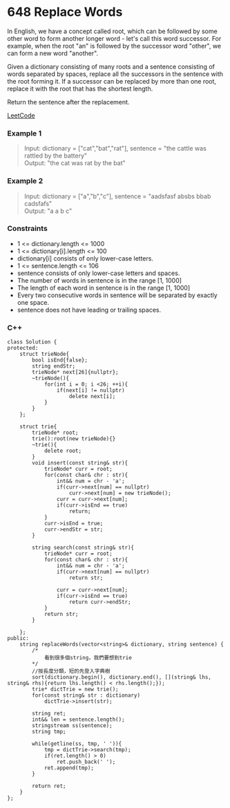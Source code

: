 # 648 Replace Words

In English, we have a concept called root, which can be followed by some other word to form another longer word - let's call this word successor. For example, when the root "an" is followed by the successor word "other", we can form a new word "another".

Given a dictionary consisting of many roots and a sentence consisting of words separated by spaces, replace all the successors in the sentence with the root forming it. If a successor can be replaced by more than one root, replace it with the root that has the shortest length.

Return the sentence after the replacement.
 
 
[LeetCode](https://leetcode.cn/problems/maximum-length-of-pair-chain/)

### Example 1

>Input: dictionary = ["cat","bat","rat"], sentence = "the cattle was rattled by the battery"  
Output: "the cat was rat by the bat"  

### Example 2

>Input: dictionary = ["a","b","c"], sentence = "aadsfasf absbs bbab cadsfafs"  
Output: "a a b c"  

### Constraints

* 1 <= dictionary.length <= 1000
* 1 <= dictionary[i].length <= 100
* dictionary[i] consists of only lower-case letters.
* 1 <= sentence.length <= 106
* sentence consists of only lower-case letters and spaces.
* The number of words in sentence is in the range [1, 1000]
* The length of each word in sentence is in the range [1, 1000]
* Every two consecutive words in sentence will be separated by exactly one space.
* sentence does not have leading or trailing spaces.

### C++ 

```
class Solution {
protected:
    struct trieNode{
        bool isEnd{false};
        string endStr;
        trieNode* next[26]{nullptr};
        ~trieNode(){
            for(int i = 0; i <26; ++i){
                if(next[i] != nullptr)
                    delete next[i];
            }
        }
    };

    struct trie{
        trieNode* root;
        trie():root(new trieNode){}
        ~trie(){
            delete root;
        }
        void insert(const string& str){
            trieNode* curr = root;
            for(const char& chr : str){
                int&& num = chr - 'a';
                if(curr->next[num] == nullptr)
                    curr->next[num] = new trieNode();
                curr = curr->next[num];
                if(curr->isEnd == true)
                    return;
            }
            curr->isEnd = true;
            curr->endStr = str;
        }

        string search(const string& str){
            trieNode* curr = root;
            for(const char& chr : str){
                int&& num = chr - 'a';
                if(curr->next[num] == nullptr)
                    return str;
                
                curr = curr->next[num];
                if(curr->isEnd == true)
                    return curr->endStr;
            }
            return str;
        }

    };
public:
    string replaceWords(vector<string>& dictionary, string sentence) {
        /*
            看到很多個string，我們要想到trie
        */
        //按長度分類，短的先登入字典樹
        sort(dictionary.begin(), dictionary.end(), [](string& lhs, string& rhs){return lhs.length() < rhs.length();});
        trie* dictTrie = new trie();
        for(const string& str : dictionary)
            dictTrie->insert(str);
        
        string ret;        
        int&& len = sentence.length();
        stringstream ss(sentence);
        string tmp;

        while(getline(ss, tmp, ' ')){
            tmp = dictTrie->search(tmp);
            if(ret.length() > 0)
                ret.push_back(' ');
            ret.append(tmp);
        }

        return ret;
    }
};
```
